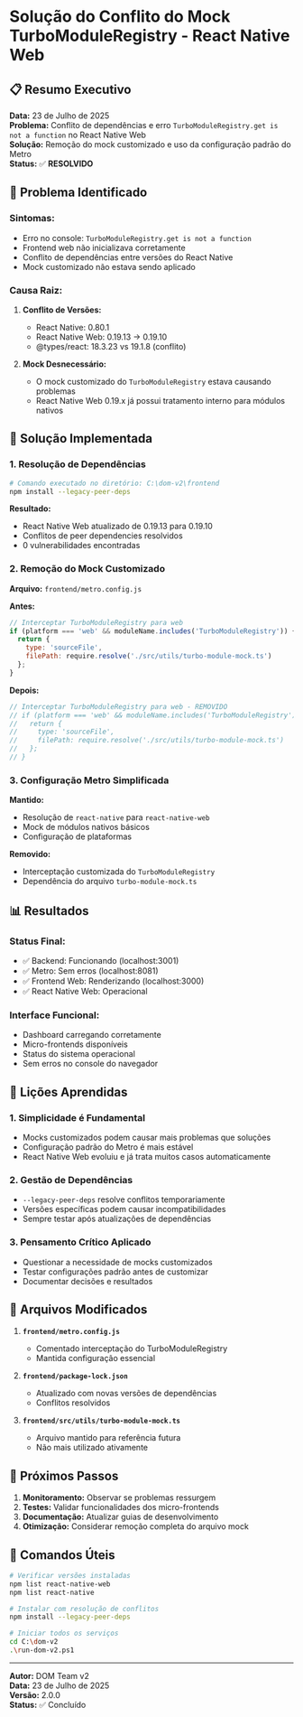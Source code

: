 # Solução do Conflito do Mock TurboModuleRegistry - React Native Web

## 📋 **Resumo Executivo**

**Data:** 23 de Julho de 2025  
**Problema:** Conflito de dependências e erro `TurboModuleRegistry.get is not a function` no React Native Web  
**Solução:** Remoção do mock customizado e uso da configuração padrão do Metro  
**Status:** ✅ **RESOLVIDO**

## 🚨 **Problema Identificado**

### **Sintomas:**
- Erro no console: `TurboModuleRegistry.get is not a function`
- Frontend web não inicializava corretamente
- Conflito de dependências entre versões do React Native
- Mock customizado não estava sendo aplicado

### **Causa Raiz:**
1. **Conflito de Versões:**
   - React Native: 0.80.1
   - React Native Web: 0.19.13 → 0.19.10
   - @types/react: 18.3.23 vs 19.1.8 (conflito)

2. **Mock Desnecessário:**
   - O mock customizado do `TurboModuleRegistry` estava causando problemas
   - React Native Web 0.19.x já possui tratamento interno para módulos nativos

## 🔧 **Solução Implementada**

### **1. Resolução de Dependências**
```bash
# Comando executado no diretório: C:\dom-v2\frontend
npm install --legacy-peer-deps
```

**Resultado:**
- React Native Web atualizado de 0.19.13 para 0.19.10
- Conflitos de peer dependencies resolvidos
- 0 vulnerabilidades encontradas

### **2. Remoção do Mock Customizado**

**Arquivo:** `frontend/metro.config.js`

**Antes:**
```javascript
// Interceptar TurboModuleRegistry para web
if (platform === 'web' && moduleName.includes('TurboModuleRegistry')) {
  return {
    type: 'sourceFile',
    filePath: require.resolve('./src/utils/turbo-module-mock.ts')
  };
}
```

**Depois:**
```javascript
// Interceptar TurboModuleRegistry para web - REMOVIDO
// if (platform === 'web' && moduleName.includes('TurboModuleRegistry')) {
//   return {
//     type: 'sourceFile',
//     filePath: require.resolve('./src/utils/turbo-module-mock.ts')
//   };
// }
```

### **3. Configuração Metro Simplificada**

**Mantido:**
- Resolução de `react-native` para `react-native-web`
- Mock de módulos nativos básicos
- Configuração de plataformas

**Removido:**
- Interceptação customizada do `TurboModuleRegistry`
- Dependência do arquivo `turbo-module-mock.ts`

## 📊 **Resultados**

### **Status Final:**
- ✅ Backend: Funcionando (localhost:3001)
- ✅ Metro: Sem erros (localhost:8081)
- ✅ Frontend Web: Renderizando (localhost:3000)
- ✅ React Native Web: Operacional

### **Interface Funcional:**
- Dashboard carregando corretamente
- Micro-frontends disponíveis
- Status do sistema operacional
- Sem erros no console do navegador

## 🎯 **Lições Aprendidas**

### **1. Simplicidade é Fundamental**
- Mocks customizados podem causar mais problemas que soluções
- Configuração padrão do Metro é mais estável
- React Native Web evoluiu e já trata muitos casos automaticamente

### **2. Gestão de Dependências**
- `--legacy-peer-deps` resolve conflitos temporariamente
- Versões específicas podem causar incompatibilidades
- Sempre testar após atualizações de dependências

### **3. Pensamento Crítico Aplicado**
- Questionar a necessidade de mocks customizados
- Testar configurações padrão antes de customizar
- Documentar decisões e resultados

## 🔄 **Arquivos Modificados**

1. **`frontend/metro.config.js`**
   - Comentado interceptação do TurboModuleRegistry
   - Mantida configuração essencial

2. **`frontend/package-lock.json`**
   - Atualizado com novas versões de dependências
   - Conflitos resolvidos

3. **`frontend/src/utils/turbo-module-mock.ts`**
   - Arquivo mantido para referência futura
   - Não mais utilizado ativamente

## 🚀 **Próximos Passos**

1. **Monitoramento:** Observar se problemas ressurgem
2. **Testes:** Validar funcionalidades dos micro-frontends
3. **Documentação:** Atualizar guias de desenvolvimento
4. **Otimização:** Considerar remoção completa do arquivo mock

## 📝 **Comandos Úteis**

```bash
# Verificar versões instaladas
npm list react-native-web
npm list react-native

# Instalar com resolução de conflitos
npm install --legacy-peer-deps

# Iniciar todos os serviços
cd C:\dom-v2
.\run-dom-v2.ps1
```

---

**Autor:** DOM Team v2  
**Data:** 23 de Julho de 2025  
**Versão:** 2.0.0  
**Status:** ✅ Concluído 